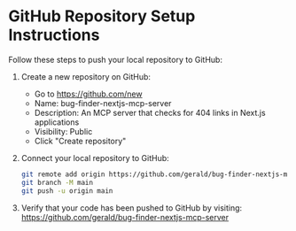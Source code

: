 # GitHub Repository Setup Instructions

Follow these steps to push your local repository to GitHub:

1. Create a new repository on GitHub:
   - Go to https://github.com/new
   - Name: bug-finder-nextjs-mcp-server
   - Description: An MCP server that checks for 404 links in Next.js applications
   - Visibility: Public
   - Click "Create repository"

2. Connect your local repository to GitHub:
   ```bash
   git remote add origin https://github.com/gerald/bug-finder-nextjs-mcp-server.git
   git branch -M main
   git push -u origin main
   ```

3. Verify that your code has been pushed to GitHub by visiting:
   https://github.com/gerald/bug-finder-nextjs-mcp-server
